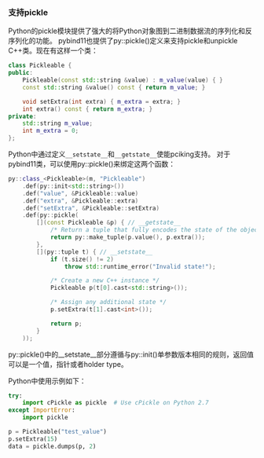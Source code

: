 ### 支持pickle

Python的pickle模块提供了强大的将Python对象图到二进制数据流的序列化和反序列化的功能。
pybind11也提供了py::pickle()定义来支持pickle和unpickle C++类。现在有这样一个类：

```cpp
class Pickleable {
public:
    Pickleable(const std::string &value) : m_value(value) { }
    const std::string &value() const { return m_value; }

    void setExtra(int extra) { m_extra = extra; }
    int extra() const { return m_extra; }
private:
    std::string m_value;
    int m_extra = 0;
};
```

Python中通过定义`__setstate__`和`__getstate__`使能pciking支持。
对于pybind11类，可以使用py::pickle()来绑定这两个函数：

```cpp
py::class_<Pickleable>(m, "Pickleable")
    .def(py::init<std::string>())
    .def("value", &Pickleable::value)
    .def("extra", &Pickleable::extra)
    .def("setExtra", &Pickleable::setExtra)
    .def(py::pickle(
        [](const Pickleable &p) { // __getstate__
            /* Return a tuple that fully encodes the state of the object */
            return py::make_tuple(p.value(), p.extra());
        },
        [](py::tuple t) { // __setstate__
            if (t.size() != 2)
                throw std::runtime_error("Invalid state!");

            /* Create a new C++ instance */
            Pickleable p(t[0].cast<std::string>());

            /* Assign any additional state */
            p.setExtra(t[1].cast<int>());

            return p;
        }
    ));
```

py::pickle()中的__setstate__部分遵循与py::init()单参数版本相同的规则，返回值可以是一个值，指针或者holder type。

Python中使用示例如下：

```python
try:
    import cPickle as pickle  # Use cPickle on Python 2.7
except ImportError:
    import pickle

p = Pickleable("test_value")
p.setExtra(15)
data = pickle.dumps(p, 2)
```

